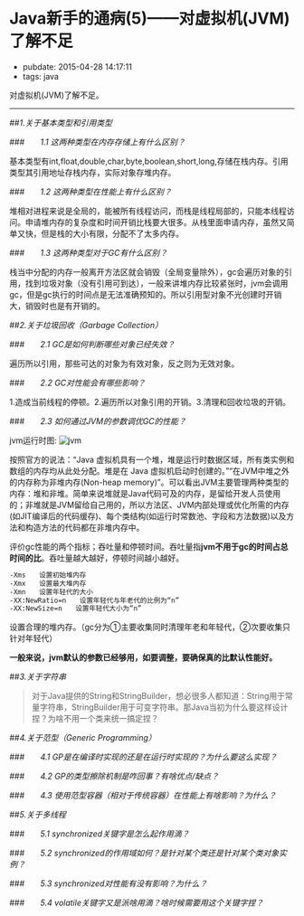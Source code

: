 # Java新手的通病(5)——对虚拟机(JVM)了解不足

- pubdate: 2015-04-28 14:17:11
- tags: java

对虚拟机(JVM)了解不足。

-----------------------

##*1.关于基本类型和引用类型*

###　　*1.1 这两种类型在内存存储上有什么区别？*

基本类型有int,float,double,char,byte,boolean,short,long,存储在栈内存。引用类型其引用地址存栈内存，实际对象存堆内存。

###　　*1.2 这两种类型在性能上有什么区别？*

堆相对进程来说是全局的，能被所有线程访问，而栈是线程局部的，只能本线程访问。申请堆内存的复杂度和时间开销比栈要大很多。从栈里面申请内存，虽然又简单又快，但是栈的大小有限，分配不了太多内存。

###　　*1.3 这两种类型对于GC有什么区别？*

栈当中分配的内存一般离开方法区就会销毁（全局变量除外），gc会遍历对象的引用，找到垃圾对象（没有引用可到达），一般来讲堆内存比较紧张时，jvm会调用gc，但是gc执行的时间点是无法准确预知的。所以引用型对象不光创建时开销大，销毁时也是有开销的。

##*2.关于垃圾回收（Garbage Collection）*

###　　*2.1 GC是如何判断哪些对象已经失效？*

遍历所以引用，那些可达的对象为有效对象，反之则为无效对象。

###　　*2.2 GC对性能会有哪些影响？*

1.造成当前线程的停顿。2.遍历所以对象引用的开销。3.清理和回收垃圾的开销。

###　　*2.3 如何通过JVM的参数调优GC的性能？*

jvm运行时图:
![jvm](http://www.myexception.cn/img/2012/09/20/0015554597.jpg)

 按照官方的说法：“Java 虚拟机具有一个堆，堆是运行时数据区域，所有类实例和数组的内存均从此处分配。堆是在 Java 虚拟机启动时创建的。”“在JVM中堆之外的内存称为非堆内存(Non-heap memory)”。可以看出JVM主要管理两种类型的内存：堆和非堆。简单来说堆就是Java代码可及的内存，是留给开发人员使用的；非堆就是JVM留给自己用的，所以方法区、JVM内部处理或优化所需的内存(如JIT编译后的代码缓存)、每个类结构(如运行时常数池、字段和方法数据)以及方法和构造方法的代码都在非堆内存中。 

评价gc性能的两个指标；吞吐量和停顿时间。吞吐量指**jvm不用于gc的时间占总时间的比**。吞吐量越大越好，停顿时间越小越好。

```xml
-Xms　　设置初始堆内存
-Xmx　　设置最大堆内存
-Xmn　　设置年轻代的大小
-XX:NewRatio=n　　设置年轻代与年老代的比例为“n”
-XX:NewSize=n　　设置年轻代大小为“n”
```

设置合理的堆内存。（gc分为①主要收集同时清理年老和年轻代，②次要收集只针对年轻代）

**一般来说，jvm默认的参数已经够用，如要调整，要确保真的比默认性能好。**


##*3.关于字符串*

> 对于Java提供的String和StringBuilder，想必很多人都知道：String用于常量字符串，StringBuilder用于可变字符串。那Java当初为什么要这样设计捏？为啥不用一个类来统一搞定捏？



##*4.关于范型（Generic Programming）*

###　　*4.1 GP是在编译时实现的还是在运行时实现的？为什么要这么实现？*

###　　*4.2 GP的类型擦除机制是咋回事？有啥优点/缺点？*

###　　*4.3 使用范型容器（相对于传统容器）在性能上有啥影响？为什么？*


##*5.关于多线程*

###　　*5.1 synchronized关键字是怎么起作用滴？*

###　　*5.2 synchronized的作用域如何？是针对某个类还是针对某个类对象实例？*

###　　*5.3 synchronized对性能有没有影响？为什么？*

###　　*5.4 volatile关键字又是派啥用滴？啥时候需要用这个关键字捏？*
